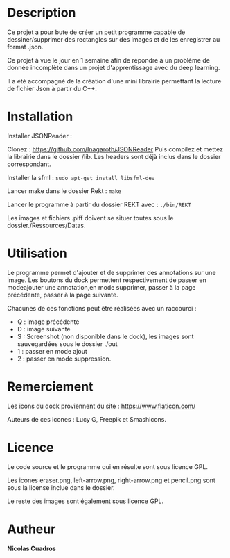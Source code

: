 # Description

Ce projet a pour bute de créer un petit programme capable de dessiner/supprimer des rectangles sur des images
et de les enregistrer au format .json.

Ce projet à vue le jour en 1 semaine afin de répondre à un problème de donnée incomplète dans un projet d'apprentissage avec du deep learning.

Il a été accompagné de la création d'une mini librairie permettant la lecture de fichier Json à partir du C++.

# Installation
Installer JSONReader :

Clonez : https://github.com/Inagaroth/JSONReader
Puis compilez et mettez la librairie dans le dossier /lib.
Les headers sont déjà inclus dans le dossier correspondant.

Installer la sfml :
```sudo apt-get install libsfml-dev```

Lancer make dans le dossier Rekt :
```make```

Lancer le programme  à partir du dossier REKT avec : ```./bin/REKT```

Les images et fichiers .piff doivent se situer toutes sous le dossier./Ressources/Datas.

# Utilisation

Le programme permet d'ajouter et de supprimer des annotations sur une image.
Les boutons du dock permettent respectivement de passer en modeajouter une annotation,en mode supprimer, passer à la page précédente, passer à la page suivante.

Chacunes de ces fonctions peut être réalisées avec un raccourci :
- Q : image précédente
- D : image suivante
- S : Screenshot (non disponible dans le dock), les images sont sauvegardées sous le dossier ./out
- 1 : passer en mode ajout
- 2 : passer en mode suppression.

# Remerciement

Les icons du dock proviennent du site : https://www.flaticon.com/

Auteurs de ces icones : Lucy G, Freepik et Smashicons.

# Licence

Le code source et le programme qui en résulte sont sous licence GPL.

Les icones eraser.png, left-arrow.png, right-arrow.png et pencil.png sont sous la license inclue dans le dossier.

Le reste des images sont également sous licence GPL.

# Autheur

**Nicolas Cuadros**